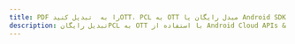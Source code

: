 ---title: PDF را به  تبدیل کنیدOTT، PCL به OTT مبدل رایگان یا Android SDKdescription: تبدیل رایگانPCL به OTT با استفاده از Android Cloud APIs & SDK همچنین اسناد PDF را در Cloud ایجاد، ویرایش و رندر کنید.---